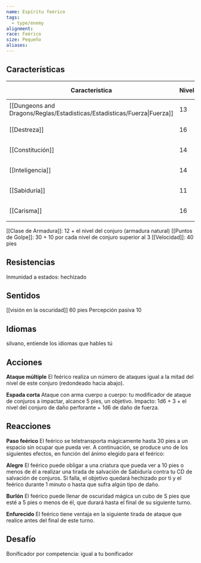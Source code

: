 ```yaml
---
name: Espíritu feérico
tags:
  - type/enemy
alignment: 
race: Feérico
size: Pequeño
aliases:
---
```


## Características

| Característica                                                           | Nivel | Bonificador | Lanzar dado      |
| ------------------------------------------------------------------------ | ----- | ----------- | ---------------- |
| [[Dungeons and Dragons/Reglas/Estadisticas/Estadisticas/Fuerza\|Fuerza]] | 13    | +1          | `dice: 1d20 + 0` |
| [[Destreza]]                                                             | 16    | +3          | `dice: 1d20 + 0` |
| [[Constitución]]                                                         | 14    | +2          | `dice: 1d20 + 0` |
| [[Inteligencia]]                                                         | 14    | +2          | `dice: 1d20 + 0` |
| [[Sabiduría]]                                                            | 11    | 0           | `dice: 1d20 + 0` |
| [[Carisma]]                                                              | 16    | +3          | `dice: 1d20 + 0` |

[[Clase de Armadura]]:  12 + el nivel del conjuro (armadura natural)
[[Puntos de Golpe]]: 30 + 10 por cada nivel de conjuro superior al 3
[[Velocidad]]: 40 pies

## Resistencias

Inmunidad a estados: hechizado

## Sentidos

[[visión en la oscuridad]] 60 pies
Percepción pasiva 10

## Idiomas

silvano, entiende los idiomas que hables tú

## Acciones

**Ataque múltiple**
El feérico realiza un número de ataques igual a la mitad del nivel de este conjuro (redondeado hacia abajo).

**Espada corta**
Ataque con arma cuerpo a cuerpo: tu modificador de ataque de conjuros a impactar, alcance 5 pies, un objetivo. 
Impacto: 1d6 + 3 + el nivel del conjuro de daño perforante + 1d6 de daño de fuerza.

## Reacciones

**Paso feérico**
El feérico se teletransporta mágicamente hasta 30 pies a un espacio sin ocupar que pueda ver. A continuación, se produce uno de los siguientes efectos, en función del ánimo elegido para el feérico:

**Alegre** 
El feérico puede obligar a una criatura que pueda ver a 10 pies o menos de él a realizar una
tirada de salvación de Sabiduría contra tu CD de salvación de conjuros. Si falla, el objetivo quedará hechizado por ti y el feérico durante 1 minuto o hasta que sufra algún tipo de daño.

**Burlón**
El feérico puede llenar de oscuridad mágica un cubo de S pies que esté a 5 pies o menos de él, que durará hasta el final de su siguiente turno.

**Enfurecido**
El feérico tiene ventaja en la siguiente tirada de ataque que realice antes del final de
este turno.

## Desafío

Bonificador por competencia: igual a tu bonificador